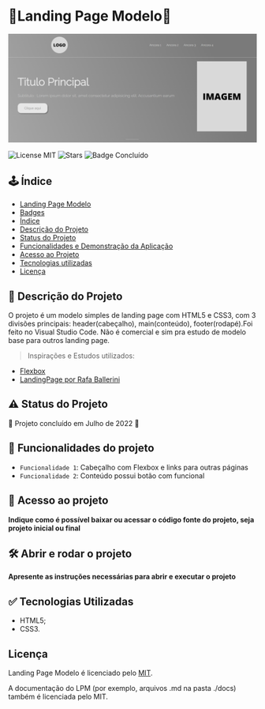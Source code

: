 # 🔵Landing Page Modelo🔵
![Imagem de Capa](img/CAPA.png)



![License MIT](https://img.shields.io/badge/license-MIT-brightgreen?style=for-the-badge)
![Stars](https://img.shields.io/github/stars/Clousbi/LandingPage?style=for-the-badge)
![Badge Concluído](https://img.shields.io/badge/status-conclu%C3%ADdo-yellow?style=for-the-badge)



## 🕹️ Índice 

* [Landing Page Modelo](#Título-e-Imagem-de-capa)
* [Badges](#badges)
* [Índice](#índice)
* [Descrição do Projeto](#descrição-do-projeto)
* [Status do Projeto](#status-do-Projeto)
* [Funcionalidades e Demonstração da Aplicação](#funcionalidades-e-demonstração-da-aplicação)
* [Acesso ao Projeto](#acesso-ao-projeto)
* [Tecnologias utilizadas](#tecnologias-utilizadas)
* [Licença](#licença)

## 🌻 Descrição do Projeto
O projeto é um modelo simples de landing page com HTML5 e CSS3, com 3 divisões principais: header(cabeçalho), main(conteúdo), footer(rodapé).Foi feito no Visual Studio Code. Não é comercial e sim pra estudo de modelo base para outros landing page.
> Inspirações e Estudos utilizados:
* [Flexbox](https://css-tricks.com/snippets/css/a-guide-to-flexbox/)
* [LandingPage por Rafa Ballerini](https://youtu.be/llF6vD-RljE)


##  ⚠️ Status do Projeto
 
:construction:  Projeto concluído em Julho de 2022  :construction:



## :hammer: Funcionalidades do projeto

- `Funcionalidade 1`: Cabeçalho com Flexbox e links para outras páginas
- `Funcionalidade 2`: Conteúdo possui botão com funcional


## 📁 Acesso ao projeto

**Indique como é possível baixar ou acessar o código fonte do projeto, seja projeto inicial ou final**

## 🛠️ Abrir e rodar o projeto

**Apresente as instruções necessárias para abrir e executar o projeto**

## :white_check_mark: Tecnologias Utilizadas
* HTML5;
* CSS3.

## Licença
Landing Page Modelo é licenciado pelo [MIT](https://github.com/Clousbi/LandingPage/blob/main/LICENSE). 
>
A documentação do LPM (por exemplo, arquivos .md na pasta ./docs) também é licenciada pelo MIT.

